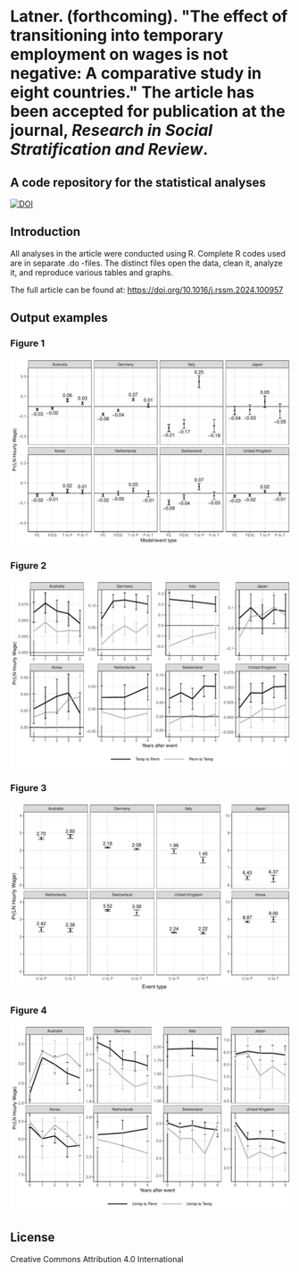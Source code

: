 # Latner. (forthcoming). "The effect of transitioning into temporary employment on wages is not negative: A comparative study in eight countries."  The article has been accepted for publication at the journal, *Research in Social Stratification and Review*.

## A code repository for the statistical analyses

[![DOI](https://zenodo.org/badge/383436045.svg)](https://zenodo.org/badge/latestdoi/383436045)

## Introduction

All analyses in the article were conducted using R.  Complete R codes used are in separate .do -files.  The distinct files open the data, clean it, analyze it, and reproduce various tables and graphs.

The full article can be found at: https://doi.org/10.1016/j.rssm.2024.100957

## Output examples

### Figure 1
<img width="688" alt="Figure 1" src="https://github.com/jonlatner/wages_contyp/blob/main/graphs/graph_multiple_events_contyp_paper.pdf">

### Figure 2
<img width="688" alt="Figure 2" src="https://github.com/jonlatner/wages_contyp/blob/main/graphs/graph_multiple_events_contyp_post_paper.pdf">

### Figure 3
<img width="688" alt="Figure 3" src="https://github.com/jonlatner/wages_contyp/blob/main/graphs/graph_multiple_events_unmp_better_paper.pdf">

### Figure 4
<img width="688" alt="Figure 4" src="https://github.com/jonlatner/wages_contyp/blob/main/graphs/graph_multiple_events_unmp_post_free_scale.pdf">

## License

Creative Commons Attribution 4.0 International

